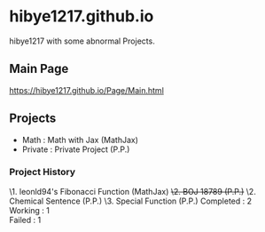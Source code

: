 # hibye1217.github.io
hibye1217 with some abnormal Projects.

## Main Page
<https://hibye1217.github.io/Page/Main.html>

## Projects
- Math : Math with Jax (MathJax)
- Private : Private Project (P.P.)

### Project History
\1. leonld94's Fibonacci Function (MathJax)
~~\2. BOJ 18789 (P.P.)~~
\2. Chemical Sentence (P.P.)
\3. Special Function (P.P.)
Completed : 2  
Working : 1  
Failed : 1  